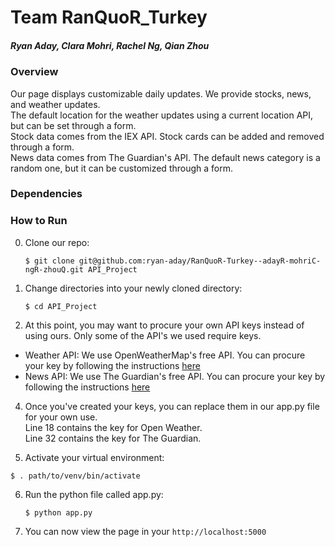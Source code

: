 # Team RanQuoR_Turkey
##### Ryan Aday, Clara Mohri, Rachel Ng, Qian Zhou

### Overview
Our page displays customizable daily updates. We provide stocks, news, and weather updates.  
The default location for the weather updates using a current location API, but can be set through a form.   
Stock data comes from the IEX API. Stock cards can be added and removed through a form.  
News data comes from The Guardian's API. The default news category is a random one, but it can be customized through a form. 


### Dependencies


### How to Run

0. Clone our repo: 
  
    ```
    $ git clone git@github.com:ryan-aday/RanQuoR-Turkey--adayR-mohriC-ngR-zhouQ.git API_Project
    ```
1. Change directories into your newly cloned directory: 
  
    ```
    $ cd API_Project
    ```
3. At this point, you may want to procure your own API keys instead of using ours. Only some of the API's we used require keys.
  -   Weather API: 
      We use OpenWeatherMap's free API. You can procure your key by following the instructions [here](https://openweathermap.org/price)
  -  News API: 
      We use The Guardian's free API. You can procure your key by following the instructions [here](https://open-platform.theguardian.com/access/)

4. Once you've created your keys, you can replace them in our app.py file for your own use.   
  Line 18 contains the key for Open Weather.   
  Line 32 contains the key for The Guardian.  
   
5. Activate your virtual environment:
  ```
  $ . path/to/venv/bin/activate
  ```
6. Run the python file called app.py:
    ```
    $ python app.py
    ``` 
7. You can now view the page in your ```http://localhost:5000```
